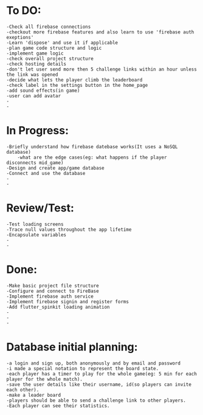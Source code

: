 # To DO:
    -Check all firebase connections
    -checkout more firebase features and also learn to use 'firebase auth exeptions'
    -Learn 'dispose' and use it if applicable
    -plan game code structure and logic
    -implement game logic
    -check overall project structure
    -check hosting details
    -don't let user send more then 5 challenge links within an hour unless the link was opened 
    -decide what lets the player climb the leaderboard
    -check label in the settings button in the home_page 
    -add sound effects(in game)
    -user can add avatar
    -
    -

# In Progress:
    -Briefly understand how firebase datebase works(It uses a NoSQL database)
        -what are the edge cases(eg: what happens if the player disconnects mid_game)
    -Design and create app/game database
    -Connect and use the database
    -
    -

# Review/Test:
    -Test loading screens
    -Trace null values throughout the app lifetime
    -Encapsulate variables
    -
    -

# Done:
    -Make basic project file structure
    -Configure and connect to FireBase
    -Implement firebase auth service
    -Implement firebase signin and register forms
    -Add flutter_spinkit loading animation
    -
    -
    -

# Database initial planning:
    -a login and sign up, both anonymously and by email and password
    -i made a special notation to represent the board state.
    -each player has a timer to play for the whole game(eg: 5 min for each player for the whole match).
    -save the user details like their username, id(so players can invite each other).
    -make a leader board
    -players should be able to send a challenge link to other players.
    -Each player can see their statistics.


